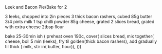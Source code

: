 Leek and Bacon Pie/Bake for 2

3 leeks, chopped into 2in pieces
3 thick bacon rashers, cubed
85g butter
3/4 pints milk
1 tsp chilli powder
85g cheese, grated
2 slices bread, grated with extra cheese
2tbsp flour

bake 25-30min ish (
	preheat oven 190c,
	cover(
		slices bread,
		mix together(
			cheese,
			boil 5 min (leeks),
			fry til golden(thick bacon rashers),
			add gradually til thick (
				milk,
				stir in(
					butter,
					flour)),
			)))
